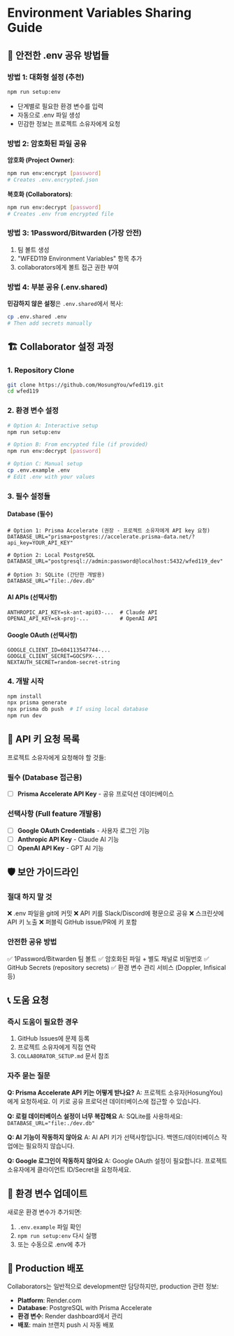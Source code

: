 # Environment Variables Sharing Guide

## 🔐 안전한 .env 공유 방법들

### **방법 1: 대화형 설정 (추천)**

```bash
npm run setup:env
```

- 단계별로 필요한 환경 변수를 입력
- 자동으로 .env 파일 생성
- 민감한 정보는 프로젝트 소유자에게 요청

### **방법 2: 암호화된 파일 공유**

**암호화 (Project Owner)**:
```bash
npm run env:encrypt [password]
# Creates .env.encrypted.json
```

**복호화 (Collaborators)**:
```bash
npm run env:decrypt [password]
# Creates .env from encrypted file
```

### **방법 3: 1Password/Bitwarden (가장 안전)**

1. 팀 볼트 생성
2. "WFED119 Environment Variables" 항목 추가
3. collaborators에게 볼트 접근 권한 부여

### **방법 4: 부분 공유 (.env.shared)**

**민감하지 않은 설정**은 `.env.shared`에서 복사:
```bash
cp .env.shared .env
# Then add secrets manually
```

## 🏗️ Collaborator 설정 과정

### **1. Repository Clone**
```bash
git clone https://github.com/HosungYou/wfed119.git
cd wfed119
```

### **2. 환경 변수 설정**
```bash
# Option A: Interactive setup
npm run setup:env

# Option B: From encrypted file (if provided)
npm run env:decrypt [password]

# Option C: Manual setup
cp .env.example .env
# Edit .env with your values
```

### **3. 필수 설정들**

#### **Database (필수)**
```env
# Option 1: Prisma Accelerate (권장 - 프로젝트 소유자에게 API key 요청)
DATABASE_URL="prisma+postgres://accelerate.prisma-data.net/?api_key=YOUR_API_KEY"

# Option 2: Local PostgreSQL
DATABASE_URL="postgresql://admin:password@localhost:5432/wfed119_dev"

# Option 3: SQLite (간단한 개발용)
DATABASE_URL="file:./dev.db"
```

#### **AI APIs (선택사항)**
```env
ANTHROPIC_API_KEY=sk-ant-api03-...  # Claude API
OPENAI_API_KEY=sk-proj-...          # OpenAI API
```

#### **Google OAuth (선택사항)**
```env
GOOGLE_CLIENT_ID=604113547744-...
GOOGLE_CLIENT_SECRET=GOCSPX-...
NEXTAUTH_SECRET=random-secret-string
```

### **4. 개발 시작**
```bash
npm install
npx prisma generate
npx prisma db push  # If using local database
npm run dev
```

## 🔑 API 키 요청 목록

프로젝트 소유자에게 요청해야 할 것들:

### **필수 (Database 접근용)**
- [ ] **Prisma Accelerate API Key** - 공유 프로덕션 데이터베이스

### **선택사항 (Full feature 개발용)**
- [ ] **Google OAuth Credentials** - 사용자 로그인 기능
- [ ] **Anthropic API Key** - Claude AI 기능
- [ ] **OpenAI API Key** - GPT AI 기능

## 🛡️ 보안 가이드라인

### **절대 하지 말 것**
❌ .env 파일을 git에 커밋
❌ API 키를 Slack/Discord에 평문으로 공유
❌ 스크린샷에 API 키 노출
❌ 퍼블릭 GitHub issue/PR에 키 포함

### **안전한 공유 방법**
✅ 1Password/Bitwarden 팀 볼트
✅ 암호화된 파일 + 별도 채널로 비밀번호
✅ GitHub Secrets (repository secrets)
✅ 환경 변수 관리 서비스 (Doppler, Infisical 등)

## 📞 도움 요청

### **즉시 도움이 필요한 경우**
1. GitHub Issues에 문제 등록
2. 프로젝트 소유자에게 직접 연락
3. `COLLABORATOR_SETUP.md` 문서 참조

### **자주 묻는 질문**

**Q: Prisma Accelerate API 키는 어떻게 받나요?**
A: 프로젝트 소유자(HosungYou)에게 요청하세요. 이 키로 공유 프로덕션 데이터베이스에 접근할 수 있습니다.

**Q: 로컬 데이터베이스 설정이 너무 복잡해요**
A: SQLite를 사용하세요: `DATABASE_URL="file:./dev.db"`

**Q: AI 기능이 작동하지 않아요**
A: AI API 키가 선택사항입니다. 백엔드/데이터베이스 작업에는 필요하지 않습니다.

**Q: Google 로그인이 작동하지 않아요**
A: Google OAuth 설정이 필요합니다. 프로젝트 소유자에게 클라이언트 ID/Secret을 요청하세요.

## 🔄 환경 변수 업데이트

새로운 환경 변수가 추가되면:

1. `.env.example` 파일 확인
2. `npm run setup:env` 다시 실행
3. 또는 수동으로 .env에 추가

## 🚀 Production 배포

Collaborators는 일반적으로 development만 담당하지만, production 관련 정보:

- **Platform**: Render.com
- **Database**: PostgreSQL with Prisma Accelerate
- **환경 변수**: Render dashboard에서 관리
- **배포**: main 브랜치 push 시 자동 배포